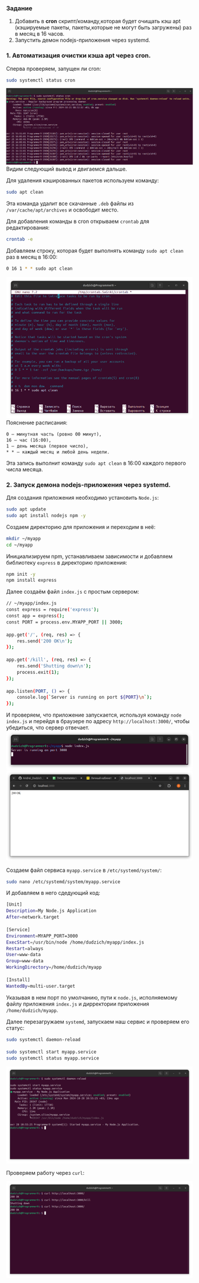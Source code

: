 ### Задание
1. Добавить в **cron** скрипт/команду,которая будет очищать кэш apt
(кэшируемые пакеты, пакеты,которые не могут быть загружены) раз в месяц в
16 часов.
2. Запустить демон nodejs-приложения через systemd.

### 1. Автоматизация очистки кэша apt через cron.

Сперва проверяем, запущен ли cron:
```Bash
sudo systemctl status cron
```
![alt text](images/cron1.png)
Видим следующий вывод и двигаемся дальше.

Для удаления кэшированных пакетов используем команду:
```Bash
sudo apt clean
```
Эта команда удалит все скачанные `.deb` файлы из `/var/cache/apt/archives` и освободит место.

Для добавления команды в cron открываем `crontab` для редактирования:
```Bash
crontab -e
```
Добавляем строку, которая будет выполнять команду `sudo apt clean` раз в месяц в 16:00:
```Bash
0 16 1 * * sudo apt clean
```
![alt text](images/cron2.png)
Пояснение расписания:

    0 — минутная часть (ровно 00 минут),
    16 — час (16:00),
    1 — день месяца (первое число),
    * * — каждый месяц и любой день недели.

Эта запись выполнит команду `sudo apt clean` в 16:00 каждого первого числа месяца.

### 2. Запуск демона nodejs-приложения через systemd.

Для создания приложения необходимо установить `Node.js`:
```Bash
sudo apt update
sudo apt install nodejs npm -y
```
Создаем директорию для приложения и переходим в неё:
```Bash
mkdir ~/myapp
cd ~/myapp
```
Инициализируем npm, устанавливаем зависимости и добавляем библиотеку `express` в директорию приложения:
```Bash
npm init -y
npm install express
```
Далее создаём файл `index.js` с простым сервером:
```Bash
// ~/myapp/index.js
const express = require('express');
const app = express();
const PORT = process.env.MYAPP_PORT || 3000;

app.get('/', (req, res) => {
    res.send('200 OK\n');
});

app.get('/kill', (req, res) => {
    res.send('Shutting down\n');
    process.exit(1);
});

app.listen(PORT, () => {
    console.log(`Server is running on port ${PORT}\n`);
});
```
И проверяем, что приложение запускается, используя команду `node index.js` и перейдя в браузере по адресу `http://localhost:3000/`, чтобы убедиться, что сервер отвечает.
![alt text](images/systemd1.png)
![alt text](images/systemd2.png)

Создаем файл сервиса `myapp.service` в `/etc/systemd/system/`:
```Bash
sudo nano /etc/systemd/system/myapp.service
```

И добавляем в него сдедующий код:
```Bash
[Unit]
Description=My Node.js Application
After=network.target

[Service]
Environment=MYAPP_PORT=3000
ExecStart=/usr/bin/node /home/dudzich/myapp/index.js
Restart=always
User=www-data
Group=www-data
WorkingDirectory=/home/dudzich/myapp

[Install]
WantedBy=multi-user.target
```
Указывая в нем порт по умолчанию, пути к `node.js`, исполняемому файлу приложения `index.js` и дирректории приложения `/home/dudzich/myapp`.

Далее перезагружаем `systemd`, запускаем наш сервис и проверяем его статус:
```Bash
sudo systemctl daemon-reload

sudo systemctl start myapp.service
sudo systemctl status myapp.service
```
![alt text](images/service1.png)

Проверяем работу через `curl`:

![alt text](images/service2.png)